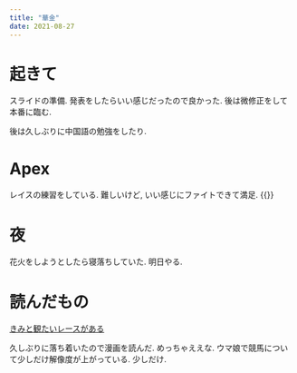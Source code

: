 ```yaml
---
title: "華金"
date: 2021-08-27
---
```


# 起きて
スライドの準備. 発表をしたらいい感じだったので良かった. 後は微修正をして本番に臨む.

後は久しぶりに中国語の勉強をしたり.

# Apex
レイスの練習をしている. 難しいけど, いい感じにファイトできて満足.
{{<tweet user="dango_bot" id="1431180502245920768">}}
# 夜
花火をしようとしたら寝落ちしていた. 明日やる.

# 読んだもの
[きみと観たいレースがある](http://comip.jp/z/works/kimito/index.html)

久しぶりに落ち着いたので漫画を読んだ. めっちゃええな. ウマ娘で競馬について少しだけ解像度が上がっている. 少しだけ.